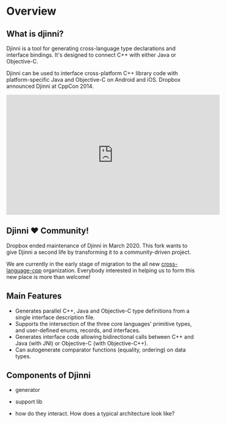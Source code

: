 # Overview

## What is djinni?

Djinni is a tool for generating cross-language type declarations and interface bindings. It's designed to connect C++ with either Java or Objective-C.

Djinni can be used to interface cross-platform C++ library code with platform-specific Java and Objective-C on Android and iOS. Dropbox announced Djinni at CppCon 2014.

<iframe width="560" height="315" src="https://www.youtube-nocookie.com/embed/ZcBtF-JWJhM" frameborder="0" allow="accelerometer; autoplay; clipboard-write; encrypted-media; gyroscope; picture-in-picture" allowfullscreen></iframe>

## Djinni ❤️ Community!
Dropbox ended maintenance of Djinni in March 2020. This fork wants to give Djinni a second life by transforming it to a community-driven project.

We are currently in the early stage of migration to the all new [cross-language-cpp](https://github.com/cross-language-cpp) organization. Everybody interested in helping us to form this new place is more than welcome!

## Main Features

- Generates parallel C++, Java and Objective-C type definitions from a single interface description file.
- Supports the intersection of the three core languages' primitive types, and user-defined enums, records, and interfaces.
- Generates interface code allowing bidirectional calls between C++ and Java (with JNI) or Objective-C (with Objective-C++).
- Can autogenerate comparator functions (equality, ordering) on data types.

## Components of Djinni

- generator
- support lib

- how do they interact. How does a typical architecture look like?
